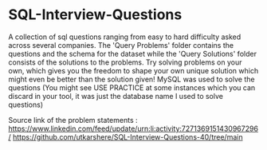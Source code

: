 # SQL-Interview-Questions
 A collection of sql questions ranging from easy to hard difficulty asked across several companies. The 'Query Problems' folder contains the questions and the schema for the dataset while the 'Query Solutions' folder consists of the solutions to the problems. Try solving problems on your own, which gives you the freedom to shape your own unique solution which might even be better than the solution given! MySQL was used to solve the questions (You might see USE PRACTICE at some instances which you can discard in your tool, it was just the database name I used to solve questions)


Source link of the problem statements : https://www.linkedin.com/feed/update/urn:li:activity:7271369151430967296/
https://github.com/utkarshere/SQL-Interview-Questions-40/tree/main
